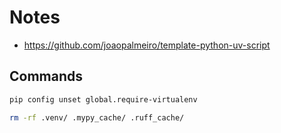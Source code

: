 # Notes

- https://github.com/joaopalmeiro/template-python-uv-script

## Commands

```bash
pip config unset global.require-virtualenv
```

```bash
rm -rf .venv/ .mypy_cache/ .ruff_cache/
```
